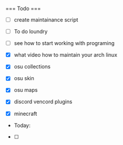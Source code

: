 === Todo ===

- [ ] create maintainance script
- [ ] To do loundry  
- [ ] see how to start working with programing
- [X] what video how to maintain your arch linux
- [X] osu collections
- [X] osu skin
- [X] osu maps
- [X] discord vencord plugins
- [X] minecraft


- Today:

- [ ] 
